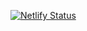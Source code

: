 [![Netlify Status](https://api.netlify.com/api/v1/badges/66e0d8be-e780-43ff-bbe2-1b52fbf06689/deploy-status)](https://app.netlify.com/sites/ecoly-2023/deploys)
